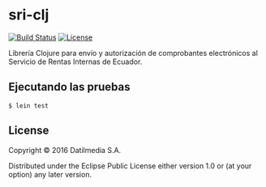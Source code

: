 # sri-clj

[![Build Status](https://travis-ci.org/datil/sri-clj.svg?branch=master)](https://travis-ci.org/datil/sri-clj)
[![License](https://img.shields.io/badge/licence-Eclipse%20Public%20License-blue.svg)](https://github.com/datil/sri-clj/blob/master/LICENSE)

Librería Clojure para envío y autorización de comprobantes electrónicos al Servicio de Rentas Internas de Ecuador.

## Ejecutando las pruebas

``` shell
$ lein test
```

## License

Copyright © 2016 Datilmedia S.A.

Distributed under the Eclipse Public License either version 1.0 or (at
your option) any later version.
